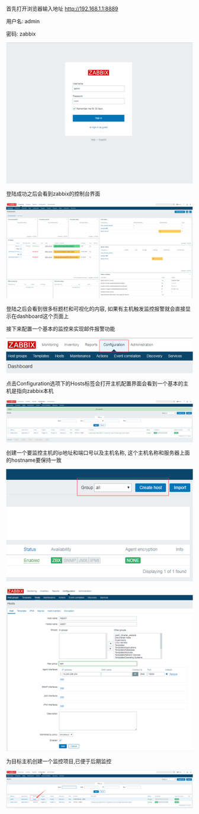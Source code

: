 首先打开浏览器输入地址 http://192.168.1.1:8889

用户名: admin

密码: zabbix

![zabbix](pic/zabbix01.png)

登陆成功之后会看到zabbix的控制台界面

![zabbix](pic/zabbix02.png)

登陆之后会看到很多标题栏和可视化的内容, 如果有主机触发监控报警就会直接显示在dashboard这个页面上

接下来配置一个基本的监控来实现邮件报警功能

![zabbix](pic/zabbix03.png)

点击Configuration选项下的Hosts标签会打开主机配置界面会看到一个基本的主机是指向zabbix本机

![zabbix](pic/zabbix04.png)

创建一个要监控主机的ip地址和端口号以及主机名称, 这个主机名称和服务器上面的hostname要保持一致

![zabbix](pic/zabbix05.png)

![zabbix](pic/zabbix06.png)

为目标主机创建一个监控项目,已便于后期监控

![zabbix](pic/zabbix07.png)
